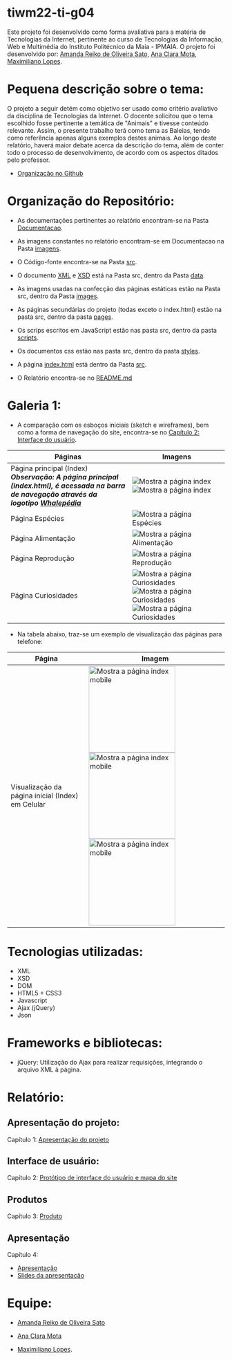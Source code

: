 # tiwm22-ti-g04


Este projeto foi desenvolvido como forma avaliativa para a matéria de Tecnologias da Internet, pertinente ao curso de Tecnologias da Informação, Web e Multimédia do Instituto Politécnico da Maia - IPMAIA. O projeto foi desenvolvido por: [Amanda Reiko de Oliveira Sato](https://github.com/amanda-sato), [Ana Clara Mota](https://github.com/AnaC-Mota), [Maximiliano Lopes](https://github.com/Monster1001).

# Pequena descrição sobre o tema:

O projeto a seguir detém como objetivo ser usado como critério avaliativo da disciplina de Tecnologias da Internet. O docente solicitou que o tema escolhido fosse pertinente a temática de "Animais" e tivesse conteúdo relevante.
Assim, o presente trabalho terá como tema as Baleias, tendo como referência apenas alguns exemplos destes animais. Ao longo deste relatório, haverá maior debate acerca da descrição do tema, além de conter todo o processo de desenvolvimento, de acordo com os aspectos ditados pelo professor. 

* [Organização no Github](https://github.com/Whalepedia)

# Organização do Repositório:

- As documentações pertinentes ao relatório encontram-se na Pasta [Documentacao](Documentacao).

- As imagens constantes no relatório encontram-se em Documentacao na Pasta [imagens](Documentacao/imagens/).

- O Código-fonte encontra-se na Pasta [src](src).

- O documento [XML](src/data/dataset.xml) e [XSD](src/data/dataset.xsd) está na Pasta src, dentro da Pasta [data](src/data).

- As imagens usadas na confecção das páginas estáticas estão na Pasta src, dentro da Pasta [images](src/images).

- As páginas secundárias do projeto (todas exceto o index.html) estão na pasta src, dentro da pasta [pages](src/pages).

- Os scrips escritos em JavaScript estão nas pasta src, dentro da pasta [scripts](src/scripts).

- Os documentos css estão nas pasta src, dentro da pasta [styles](src/styles).

- A página [index.html](src/index.html) está dentro da Pasta [src](src).

- O Relatório encontra-se no [README.md](README.md)

# Galeria 1:

* A comparação com os esboços iniciais (sketch e wireframes), bem como a forma de navegação do site, encontra-se no [Capítulo 2: Interface do usuário](https://github.com/Whalepedia/tiwm22-ti-g04/blob/main/Documentacao/Prot%C3%B3tipo_e_mapa_site.md#cap%C3%ADtulo-2-interface-do-usu%C3%A1rio).
  

| Páginas      | Imagens |
| ----------- | ----------- |
| Página principal (Index)    **_Observação: A página principal (index.html), é acessada na barra de navegação através da logotipo [Whalepédia](../src/images/LogoImg.png)_**    | ![Mostra a página index](Documentacao/imagens/Imagens%20do%20site/página%20Index%20parte%201.jpeg)![Mostra a página index](Documentacao/imagens/Imagens%20do%20site/página%20index%20parte%202.jpeg)       |
| Página Espécies  | ![Mostra a página Espécies](Documentacao/imagens/Imagens%20do%20site/página%20espécies.jpeg)      |
| Página Alimentação      | ![Mostra a página Alimentação](Documentacao/imagens/Imagens%20do%20site/página%20alimentação.jpeg)       |
| Página Reprodução   | ![Mostra a página Reprodução](Documentacao/imagens/Imagens%20do%20site/página%20reprodução.jpeg)    |
| Página Curiosidades     | ![Mostra a página Curiosidades](Documentacao/imagens/Imagens%20do%20site/curiosidades_parte1.jpeg) ![Mostra a página Curiosidades](Documentacao/imagens/Imagens%20do%20site/curiosidades_parte2.jpeg) ![Mostra a página Curiosidades](Documentacao/imagens/Imagens%20do%20site/curiosidades_parte3.jpeg)       |


* Na tabela abaixo, traz-se um exemplo de visualização das páginas para telefone:

| Página     | Imagem |
| ----------- | ----------- |
| Visualização da página inicial (Index) em Celular    | <img src="Documentacao/imagens/Imagens%20do%20site/mobile01.jpeg" alt="Mostra a página index mobile" width="200"/> <img src="Documentacao/imagens/Imagens%20do%20site/mobile02.jpeg" alt="Mostra a página index mobile" width="200"/> <img src="Documentacao/imagens/Imagens%20do%20site/mobile03.jpeg" alt="Mostra a página index mobile" width="200"/>    |




# Tecnologias utilizadas:

- XML
- XSD
- DOM
- HTML5 + CSS3
- Javascript
- Ajax (jQuery)
- Json
  

# Frameworks e bibliotecas:

- jQuery: Utilização do Ajax para realizar requisições, integrando o arquivo XML à página.

# Relatório:

## Apresentação do projeto: 
 
 Capítulo 1: [Apresentação do projeto](Documentacao/Apresentação_do_projeto.md)

## Interface de usuário:

 Capítulo 2: [Protótipo de interface do usuário e mapa do site](Documentacao/Prot%C3%B3tipo_e_mapa_site.md)
 
## Produtos

 Capítulo 3: [Produto](Documentacao/Produto.md)

## Apresentação

 Capítulo 4: 
 * [Apresentação](Documentacao/Apresentação.md)
 * [Slides da apresentação](Documentacao/Apresentaçaotr.md)
 
# Equipe:

- [Amanda Reiko de Oliveira Sato](https://github.com/amanda-sato)
  
- [Ana Clara Mota](https://github.com/AnaC-Mota)
  
- [Maximiliano Lopes](https://github.com/Monster1001).




